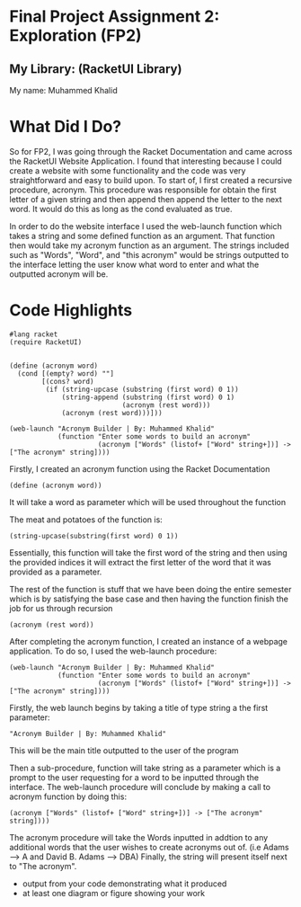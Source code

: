 # Final Project Assignment 2: Exploration (FP2)

## My Library: (RacketUI Library)
My name: Muhammed Khalid

# What Did I Do? 

So for FP2, I was going through the Racket Documentation and came across
the RacketUI Website Application. I found that interesting because I could create a website 
with some functionality and the code was very straightforward and easy to build upon. To start of, I 
first created a recursive procedure, acronym. This procedure was responsible for obtain the first letter 
of a given string and then append then append the letter to the next word. It would do this as long as 
the cond evaluated as true. 

In order to do the website interface I used the web-launch function which takes a string 
and some defined function as an argument. That function then would take my acronym function as an argument. 
The strings included such as "Words", "Word", and "this acronym" would be strings outputted to the interface
letting the user know what word to enter and what the outputted acronym will be. 

# Code Highlights
```racket
#lang racket
(require RacketUI)


(define (acronym word) 
  (cond [(empty? word) ""] 
        [(cons? word) 
         (if (string-upcase (substring (first word) 0 1)) 
             (string-append (substring (first word) 0 1) 
                            (acronym (rest word))) 
             (acronym (rest word)))])) 

(web-launch "Acronym Builder | By: Muhammed Khalid" 
            (function "Enter some words to build an acronym"  
                      (acronym ["Words" (listof+ ["Word" string+])] -> ["The acronym" string])))
```
Firstly, I created an acronym function using the Racket Documentation 
```racket
(define (acronym word))
```
It will take a word as parameter which will be used throughout the function

The meat and potatoes of the function is: 
```racket 
(string-upcase(substring(first word) 0 1))
```
Essentially, this function will take the first word of the string and then using the provided 
indices it will extract the first letter of the word that it was provided
as a parameter.

The rest of the function is stuff that we have 
been doing the entire semester which is by satisfying the 
base case and then having the function finish the job for us 
through recursion 
```racket 
(acronym (rest word))
``` 

After completing the acronym function, I created an instance of a webpage application. 
To do so, I used the web-launch procedure: 

```racket
(web-launch "Acronym Builder | By: Muhammed Khalid" 
            (function "Enter some words to build an acronym"  
                      (acronym ["Words" (listof+ ["Word" string+])] -> ["The acronym" string])))
```
Firstly, the web launch begins by taking a title of type string a the first parameter: 
```racket
"Acronym Builder | By: Muhammed Khalid" 
```
This will be the main title outputted to the user of the program

Then a sub-procedure, function will take  string as a parameter which is a prompt to the user 
requesting for a word to be inputted through the interface. 
The web-launch procedure will conclude by making a call to acronym function by doing this: 
```racket
(acronym ["Words" (listof+ ["Word" string+])] -> ["The acronym" string])))
```
The acronym procedure will take the Words inputted in addtion to any additional words that the
user wishes to create acronyms out of. 
(i.e Adams --> A and David B. Adams --> DBA) 
Finally, the string will present itself next to "The acronym".

* output from your code demonstrating what it produced
* at least one diagram or figure showing your work


